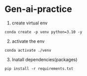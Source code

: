 # Gen-ai-practice


1. create virtual env

```
conda create -p venv python=3.10 -y
```

2. activate the env

```
conda activate ./venv
```

3. Inatall dependencies(packages)

```
pip install -r requirements.txt
```